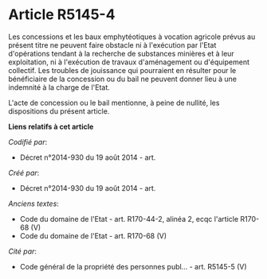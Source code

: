 # Article R5145-4

Les concessions et les baux emphytéotiques à vocation agricole prévus au présent titre ne peuvent faire obstacle ni à
l'exécution par l'Etat d'opérations tendant à la recherche de substances minières et à leur exploitation, ni à l'exécution de
travaux d'aménagement ou d'équipement collectif. Les troubles de jouissance qui pourraient en résulter pour le bénéficiaire
de la concession ou du bail ne peuvent donner lieu à une indemnité à la charge de l'Etat.

L'acte de concession ou le bail mentionne, à peine de nullité, les dispositions du présent article.

**Liens relatifs à cet article**

_Codifié par_:

  - Décret n°2014-930 du 19 août 2014 - art.

_Créé par_:

  - Décret n°2014-930 du 19 août 2014 - art.

_Anciens textes_:

  - Code du domaine de l'Etat - art. R170-44-2, alinéa 2, ecqc l'article R170-68 (V)
  - Code du domaine de l'Etat - art. R170-68 (V)

_Cité par_:

  - Code général de la propriété des personnes publ... - art. R5145-5 (V)
